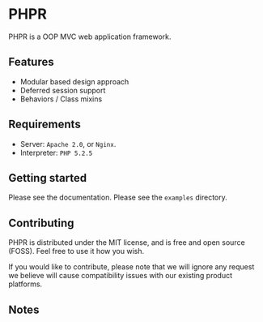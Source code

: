 # PHPR

PHPR is a OOP MVC web application framework.

## Features

* Modular based design approach
* Deferred session support
* Behaviors / Class mixins

## Requirements

* Server: `Apache 2.0`, or `Nginx`.
* Interpreter: `PHP 5.2.5`

## Getting started

Please see the documentation. Please see the `examples` directory.

## Contributing

PHPR is distributed under the MIT license, and is free and open source (FOSS). Feel free to use it how you wish.

If you would like to contribute, please note that we will ignore any request we believe will cause compatibility issues with our existing product platforms.

## Notes
